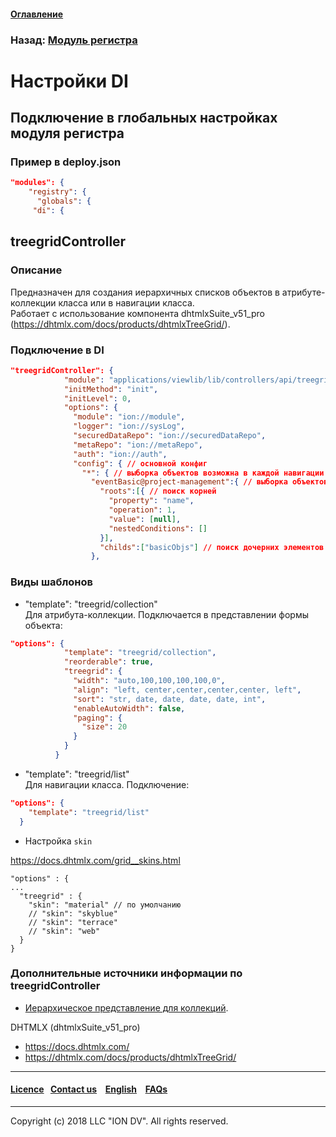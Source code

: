 #### [Оглавление](/docs/ru/index.md)

### Назад: [Модуль регистра](/docs/ru/3_modules_description/registry.md)

# Настройки DI

## Подключение в глобальных настройках модуля регистра

### Пример в deploy.json

```json
"modules": {
    "registry": {
      "globals": {
	 "di": {
```

## treegridController

### Описание

Предназначен для создания иерархичных списков объектов в атрибуте-коллекции класса или в навигации класса.   
Работает с использование компонента dhtmlxSuite_v51_pro (https://dhtmlx.com/docs/products/dhtmlxTreeGrid/).

### Подключение в DI

```json
"treegridController": {
            "module": "applications/viewlib/lib/controllers/api/treegrid",
            "initMethod": "init",
            "initLevel": 0,
            "options": {
              "module": "ion://module",
              "logger": "ion://sysLog",
              "securedDataRepo": "ion://securedDataRepo",
              "metaRepo": "ion://metaRepo",
              "auth": "ion://auth",
              "config": { // основной конфиг
                "*": { // выборка объектов возможна в каждой навигации
                  "eventBasic@project-management":{ // выборка объектов по указанному классу
                    "roots":[{ // поиск корней
                      "property": "name",
                      "operation": 1,
                      "value": [null],
                      "nestedConditions": []
                    }],
                    "childs":["basicObjs"] // поиск дочерних элементов
                  },
```

### Виды шаблонов

* "template": "treegrid/collection"   
Для атрибута-коллекции. Подключается в представлении формы объекта:   

```json
"options": {
            "template": "treegrid/collection",
            "reorderable": true,
            "treegrid": {
              "width": "auto,100,100,100,100,0",
              "align": "left, center,center,center,center, left",
              "sort": "str, date, date, date, date, int",
              "enableAutoWidth": false,
              "paging": {
                "size": 20
              }
            }
          }
```
* "template": "treegrid/list"   
Для навигации класса. Подключение:   

```json
"options": {
    "template": "treegrid/list"
  }
```

* Настройка `skin`

https://docs.dhtmlx.com/grid__skins.html

```
"options" : {
...
  "treegrid" : {
	"skin": "material" // по умолчанию
	// "skin": "skyblue"
	// "skin": "terrace"
	// "skin": "web"
  }
}
```

### Дополнительные источники информации по treegridController

* [Иерархическое представление для коллекций](https://git.iondv.ru/ION/platform/blob/v1.24/docs/ru/2_system_description/platform_configuration/deploy_modules.md#настройка-иерархического-представления-для-коллекций).

 DHTMLX (dhtmlxSuite_v51_pro)

 * https://docs.dhtmlx.com/
 * https://dhtmlx.com/docs/products/dhtmlxTreeGrid/

 --------------------------------------------------------------------------  


 #### [Licence](/LICENCE.md)&ensp;  [Contact us](https://iondv.ru/index.html) &ensp;  [English](/docs/en/3_modules_description/registry_treegrid.md) &ensp; [FAQs](/faqs.md)          



--------------------------------------------------------------------------  

Copyright (c) 2018 LLC "ION DV".
All rights reserved.
